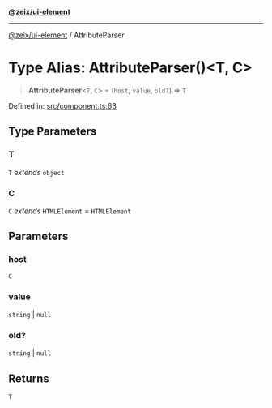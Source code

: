 [**@zeix/ui-element**](../README.md)

***

[@zeix/ui-element](../globals.md) / AttributeParser

# Type Alias: AttributeParser()\<T, C\>

> **AttributeParser**\<`T`, `C`\> = (`host`, `value`, `old?`) => `T`

Defined in: [src/component.ts:63](https://github.com/zeixcom/ui-element/blob/1b1fdfb1fc30e6d828e5489798acad1c8a45a5b4/src/component.ts#L63)

## Type Parameters

### T

`T` *extends* `object`

### C

`C` *extends* `HTMLElement` = `HTMLElement`

## Parameters

### host

`C`

### value

`string` | `null`

### old?

`string` | `null`

## Returns

`T`

